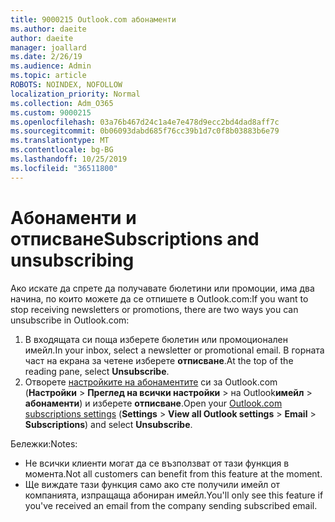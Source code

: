 ```yaml
---
title: 9000215 Outlook.com абонаменти
ms.author: daeite
author: daeite
manager: joallard
ms.date: 2/26/19
ms.audience: Admin
ms.topic: article
ROBOTS: NOINDEX, NOFOLLOW
localization_priority: Normal
ms.collection: Adm_O365
ms.custom: 9000215
ms.openlocfilehash: 03a76b467d24c1a4e7e478d9ecc2bd4dad8aff7c
ms.sourcegitcommit: 0b06093dabd685f76cc39b1d7c0f8b03883b6e79
ms.translationtype: MT
ms.contentlocale: bg-BG
ms.lasthandoff: 10/25/2019
ms.locfileid: "36511800"
---
```

# <a name="subscriptions-and-unsubscribing"></a><span data-ttu-id="856c5-102">Абонаменти и отписване</span><span class="sxs-lookup"><span data-stu-id="856c5-102">Subscriptions and unsubscribing</span></span>

<span data-ttu-id="856c5-103">Ако искате да спрете да получавате бюлетини или промоции, има два начина, по които можете да се отпишете в Outlook.com:</span><span class="sxs-lookup"><span data-stu-id="856c5-103">If you want to stop receiving newsletters or promotions, there are two ways you can unsubscribe in Outlook.com:</span></span>

1. <span data-ttu-id="856c5-104">В входящата си поща изберете бюлетин или промоционален имейл.</span><span class="sxs-lookup"><span data-stu-id="856c5-104">In your inbox, select a newsletter or promotional email.</span></span> <span data-ttu-id="856c5-105">В горната част на екрана за четене изберете **отписване**.</span><span class="sxs-lookup"><span data-stu-id="856c5-105">At the top of the reading pane, select **Unsubscribe**.</span></span>
2. <span data-ttu-id="856c5-106">Отворете [настройките на абонаментите](https://outlook.live.com/mail/options/mail/brandsSubscriptions) си за Outlook.com (**Настройки** > **Преглед на всички настройки** > на Outlook**имейл** > **абонаменти**) и изберете **отписване**.</span><span class="sxs-lookup"><span data-stu-id="856c5-106">Open your [Outlook.com subscriptions settings](https://outlook.live.com/mail/options/mail/brandsSubscriptions) (**Settings** > **View all Outlook settings** > **Email** > **Subscriptions**) and select **Unsubscribe**.</span></span>

<span data-ttu-id="856c5-107">Бележки:</span><span class="sxs-lookup"><span data-stu-id="856c5-107">Notes:</span></span>

- <span data-ttu-id="856c5-108">Не всички клиенти могат да се възползват от тази функция в момента.</span><span class="sxs-lookup"><span data-stu-id="856c5-108">Not all customers can benefit from this feature at the moment.</span></span>
- <span data-ttu-id="856c5-109">Ще виждате тази функция само ако сте получили имейл от компанията, изпращаща абониран имейл.</span><span class="sxs-lookup"><span data-stu-id="856c5-109">You'll only see this feature if you've received an email from the company sending subscribed email.</span></span>